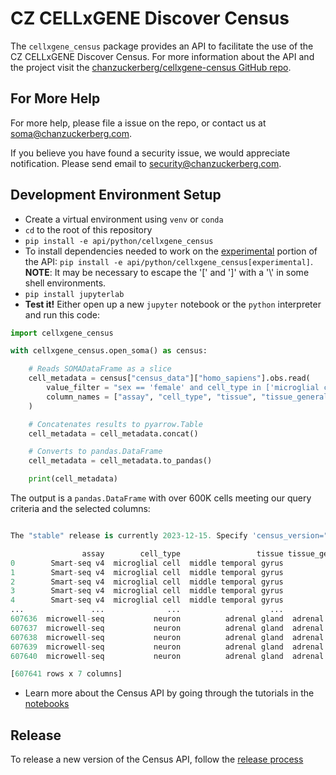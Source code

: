 # CZ CELLxGENE Discover Census

The `cellxgene_census` package provides an API to facilitate the use of the CZ CELLxGENE Discover Census. For more information about the API and the project visit the [chanzuckerberg/cellxgene-census GitHub repo](https://github.com/chanzuckerberg/cellxgene-census/).

## For More Help

For more help, please file a issue on the repo, or contact us at <soma@chanzuckerberg.com>.

If you believe you have found a security issue, we would appreciate notification. Please send email to <security@chanzuckerberg.com>.

## Development Environment Setup

- Create a virtual environment using `venv` or `conda`
- `cd` to the root of this repository
- `pip install -e api/python/cellxgene_census`
- To install dependencies needed to work on the [experimental](./src/cellxgene_census/experimental/) portion of the API:
  `pip install -e api/python/cellxgene_census[experimental]`.  
   **NOTE**: It may be necessary to escape the '[' and ']' with a '\\' in some shell environments.
- `pip install jupyterlab`
- **Test it!** Either open up a new `jupyter` notebook or the `python` interpreter and run this code:

```python
import cellxgene_census

with cellxgene_census.open_soma() as census:

    # Reads SOMADataFrame as a slice
    cell_metadata = census["census_data"]["homo_sapiens"].obs.read(
        value_filter = "sex == 'female' and cell_type in ['microglial cell', 'neuron']",
        column_names = ["assay", "cell_type", "tissue", "tissue_general", "suspension_type", "disease"]
    )

    # Concatenates results to pyarrow.Table
    cell_metadata = cell_metadata.concat()

    # Converts to pandas.DataFrame
    cell_metadata = cell_metadata.to_pandas()

    print(cell_metadata)
```

The output is a `pandas.DataFrame` with over 600K cells meeting our query criteria and the selected columns:

```python

The "stable" release is currently 2023-12-15. Specify 'census_version="2023-12-15"' in future calls to open_soma() to ensure data consistency.

                assay        cell_type                 tissue tissue_general suspension_type disease     sex
0        Smart-seq v4  microglial cell  middle temporal gyrus          brain         nucleus  normal  female
1        Smart-seq v4  microglial cell  middle temporal gyrus          brain         nucleus  normal  female
2        Smart-seq v4  microglial cell  middle temporal gyrus          brain         nucleus  normal  female
3        Smart-seq v4  microglial cell  middle temporal gyrus          brain         nucleus  normal  female
4        Smart-seq v4  microglial cell  middle temporal gyrus          brain         nucleus  normal  female
...               ...              ...                    ...            ...             ...     ...     ...
607636  microwell-seq           neuron          adrenal gland  adrenal gland            cell  normal  female
607637  microwell-seq           neuron          adrenal gland  adrenal gland            cell  normal  female
607638  microwell-seq           neuron          adrenal gland  adrenal gland            cell  normal  female
607639  microwell-seq           neuron          adrenal gland  adrenal gland            cell  normal  female
607640  microwell-seq           neuron          adrenal gland  adrenal gland            cell  normal  female

[607641 rows x 7 columns]

```

- Learn more about the Census API by going through the tutorials in the [notebooks](../notebooks/)

## Release

To release a new version of the Census API, follow the [release process](../../release_process.md)
